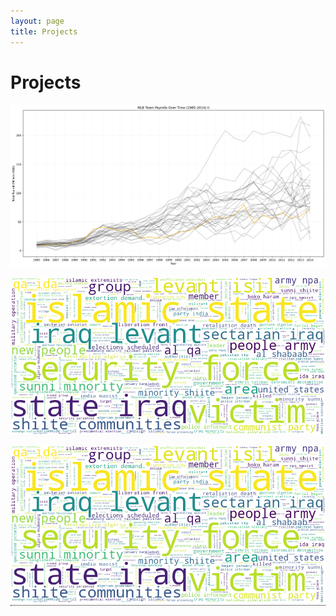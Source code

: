 ```yaml
---
layout: page
title: Projects
---
```

<style>
.tooltip {
  position: relative;
  display: inline-block;
  border-bottom: 1px dotted black;
}

.tooltip .tooltiptext {
  visibility: hidden;
  height: 100%
  width: 100%;
  background-color: black;
  color: #fff;
  text-align: center;
  border-radius: 6px;
  padding: 5px 0;
  position: absolute;
  z-index: 1;
  bottom: 0%;
  left: 0%;
  margin-left: 0px;
  
  /* Fade in tooltip - takes 1 second to go from 0% to 100% opac: */
  opacity: 0;
  transition: opacity 1s;
}

.tooltip:hover .tooltiptext {
  visibility: visible;
  opacity: 1;
}
</style>

# Projects

<a href="https://tyleraclark.github.io/CMSC320_project_2.html"><img src="https://raw.githubusercontent.com/tyleraclark/tyleraclark.github.io/main/_images/proj2.png" width="960"/> </a>

<a href="https://tyleraclark.github.io/CMSC320_final_project.html"><img src="https://raw.githubusercontent.com/tyleraclark/tyleraclark.github.io/main/_images/final_proj.png" width="960"/> </a>

<div class="tooltip"> 
    <a href="https://tyleraclark.github.io/CMSC320_final_project.html">
        <img src="https://raw.githubusercontent.com/tyleraclark/tyleraclark.github.io/main/_images/final_proj.png" width="960"/> 
    </a>
    <span class="tooltiptext"> Final Project
    </span>
</div>